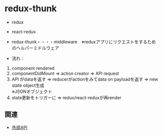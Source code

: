 # redux-thunk

- redux
- react-redux
- redux-thunk・・・・middleware　※reduxアプリにリクエストをするためのヘルパーミドルウェア


- 流れ：
1. component rendered
2. componentDidMount => action creator => API request
3. API がdataを返す => reducerがactionをみてdata on payloadを返す => new state object生成 <br>
   ※JSONオブジェクト<br>
4. state更新をトリガーに => redux/react-reduxが再render


## 関連
- [外部API](https://github.com/endw0901/react_typescript/blob/main/api.md)
